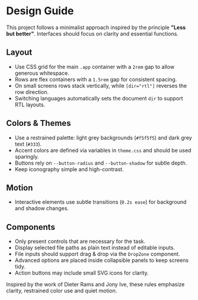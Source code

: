 # Design Guide

This project follows a minimalist approach inspired by the principle **"Less but better"**. Interfaces should focus on clarity and essential functions.

## Layout
- Use CSS grid for the main `.app` container with a `2rem` gap to allow generous whitespace.
- Rows are flex containers with a `1.5rem` gap for consistent spacing.
- On small screens rows stack vertically, while `[dir="rtl"]` reverses the row direction.
- Switching languages automatically sets the document `dir` to support RTL layouts.

## Colors & Themes
- Use a restrained palette: light grey backgrounds (`#f5f5f5`) and dark grey text (`#333`).
- Accent colors are defined via variables in `theme.css` and should be used sparingly.
- Buttons rely on `--button-radius` and `--button-shadow` for subtle depth.
- Keep iconography simple and high-contrast.

## Motion
- Interactive elements use subtle transitions (`0.2s ease`) for background and shadow changes.

## Components
- Only present controls that are necessary for the task.
- Display selected file paths as plain text instead of editable inputs.
- File inputs should support drag & drop via the `DropZone` component.
- Advanced options are placed inside collapsible panels to keep screens tidy.
- Action buttons may include small SVG icons for clarity.

Inspired by the work of Dieter Rams and Jony Ive, these rules emphasize clarity, restrained color use and quiet motion.

